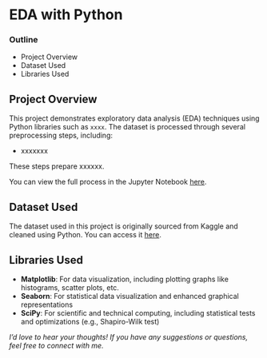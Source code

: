 # EDA with Python


### Outline

- Project Overview
- Dataset Used
- Libraries Used


## Project Overview
This project demonstrates exploratory data analysis (EDA) techniques using Python libraries such as `xxxx`. The dataset is processed through several preprocessing steps, including:

- xxxxxxx

These steps prepare xxxxxx.

You can view the full process in the Jupyter Notebook [here](xxxxx). 


## Dataset Used
The dataset used in this project is originally sourced from Kaggle and cleaned using Python. You can access it [here](https://github.com/Lillian1070/showcase_python_dataCleaning_1).

## Libraries Used
- **Matplotlib**: For data visualization, including plotting graphs like histograms, scatter plots, etc.
- **Seaborn**: For statistical data visualization and enhanced graphical representations
- **SciPy**: For scientific and technical computing, including statistical tests and optimizations (e.g., Shapiro-Wilk test)








_I’d love to hear your thoughts! If you have any suggestions or questions, feel free to connect with me._


